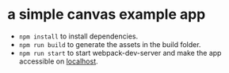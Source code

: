 # a simple canvas example app


* `npm install` to install dependencies.
* `npm run build` to generate the assets in the build folder.
* `npm run start` to start webpack-dev-server and make the app accessible on [localhost](http://localhost:8000).